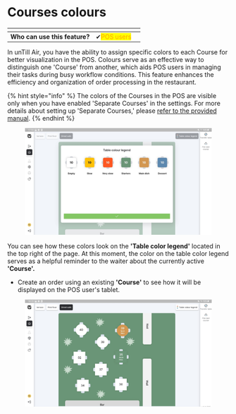 # Courses colours

<table data-card-size="large" data-view="cards"><thead><tr><th></th><th></th><th></th></tr></thead><tbody><tr><td><strong>Who can use this feature?</strong></td><td><span data-gb-custom-inline data-tag="emoji" data-code="2714">✔</span><mark style="color:orange;">POS users</mark></td><td></td></tr></tbody></table>

In unTill Air, you have the ability to assign specific colors to each Course for better visualization in the POS. Colours serve as an effective way to distinguish one 'Course' from another, which aids POS users in managing their tasks during busy workflow conditions. This feature enhances the efficiency and organization of order processing in the restaurant.

{% hint style="info" %}
The colors of the Courses in the POS are visible only when you have enabled 'Separate Courses' in the settings. For more details about setting up 'Separate Courses,' please [refer to the provided manual](../../../products/courses/create-a-course.md).
{% endhint %}

<figure><img src="../../../.gitbook/assets/Screenshot_20230719-175305_unTill Air RC.jpg" alt=""><figcaption></figcaption></figure>

You can see how these colors look on the **'Table color legend'** located in the top right of the page. At this moment, the color on the table color legend serves as a helpful reminder to the waiter about the currently active **'Course'.**

* Create an order using an existing **'Course'** to see how it will be displayed on the POS user's tablet.

<figure><img src="../../../.gitbook/assets/tempFileForShare_20230719-182417.jpg" alt=""><figcaption></figcaption></figure>

